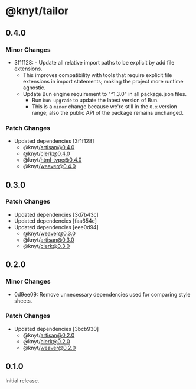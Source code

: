 # @knyt/tailor

## 0.4.0

### Minor Changes

- 3f1f128: - Update all relative import paths to be explicit by add file extensions.
  - This improves compatibility with tools that require explicit file extensions in import statements; making the project more runtime agnostic.
  - Update Bun engine requirement to "^1.3.0" in all package.json files.
    - Run `bun upgrade` to update the latest version of Bun.
    - This is a `minor` change because we're still in the `0.x` version range; also the public API of the package remains unchanged.

### Patch Changes

- Updated dependencies [3f1f128]
  - @knyt/artisan@0.4.0
  - @knyt/clerk@0.4.0
  - @knyt/html-type@0.4.0
  - @knyt/weaver@0.4.0

## 0.3.0

### Patch Changes

- Updated dependencies [3d7b43c]
- Updated dependencies [faa654e]
- Updated dependencies [eee0d94]
  - @knyt/weaver@0.3.0
  - @knyt/artisan@0.3.0
  - @knyt/clerk@0.3.0

## 0.2.0

### Minor Changes

- 0d9ee09: Remove unnecessary dependencies used for comparing style sheets.

### Patch Changes

- Updated dependencies [3bcb930]
  - @knyt/artisan@0.2.0
  - @knyt/clerk@0.2.0
  - @knyt/weaver@0.2.0

## 0.1.0

Initial release.
